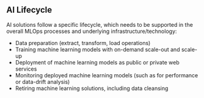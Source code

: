 ## AI Lifecycle
AI solutions follow a specific lifecycle, which needs to be supported in the overall MLOps processes and underlying infrastructure/technology:

- Data preparation (extract, transform, load operations)
- Training machine learning models with on-demand scale-out and scale-up
- Deployment of machine learning models as public or private web services
- Monitoring deployed machine learning models (such as for performance or data-drift analysis)
- Retiring machine learning solutions, including data cleansing